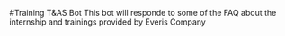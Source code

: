 #Training T&AS Bot
This bot will responde to some of the FAQ about the internship and trainings provided by Everis Company